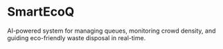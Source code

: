 # SmartEcoQ
AI-powered system for managing queues, monitoring crowd density, and guiding eco-friendly waste disposal in real-time.
